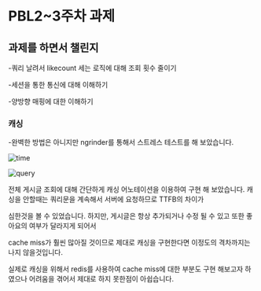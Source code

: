 <h1>PBL2~3주차 과제</h>

<h2> 과제를 하면서 챌린지</h2>

-쿼리 날려서 likecount 세는 로직에 대해 조회 횟수 줄이기

-세션을 통한 통신에 대해 이해하기

-양방향 매핑에 대한 이해하기

<h3>캐싱</h3>

-완벽한 방법은 아니지만 ngrinder를 통해서 스트레스 테스트를 해 보았습니다.

![time](https://user-images.githubusercontent.com/94155128/156542849-82766f24-c437-4b93-86a1-52f9cc8f94b5.png)

![query](https://user-images.githubusercontent.com/94155128/156542979-50f075c2-cac3-4242-935b-7abdf9dfd9e9.png)

전체 게시글 조회에 대해 간단하게 캐싱 어노테이션을 이용하여 구현 해 보았습니다. 캐싱을 안할때는 쿼리문을 계속해서 서버에 요청하므로 TTFB의 차이가

심한것을 볼 수 있었습니다. 하지만, 게시글은 항상 추가되거나 수정 될 수 있고 또한 좋아요의 여부가 달라지게 되어서

cache miss가 훨씬 많아질 것이므로 제대로 캐싱을 구현한다면 이정도의 격차까지는 나지 않을것입니다.

실제로 캐싱을 위해서 redis를 사용하여 cache miss에 대한 부분도 구현 해보고자 하였으나 어려움을 겪어서 제대로 하지 못한점이 아쉽습니다.
